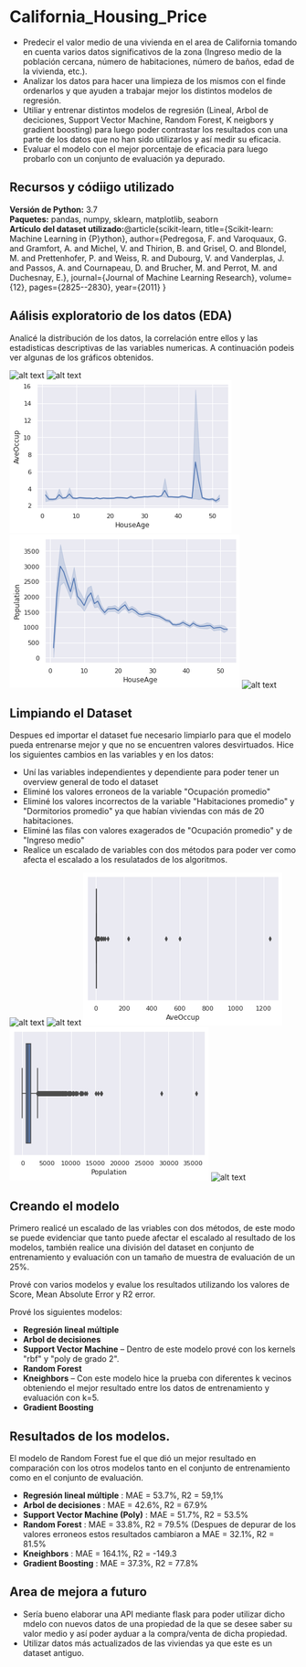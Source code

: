 # California_Housing_Price
*	Predecir el valor medio de una vivienda en el area de California tomando en cuenta varios datos significativos de la zona (Ingreso medio de la población cercana, número de habitaciones, número de baños, edad de la vivienda, etc.).
* Analizar los datos para hacer una limpieza de los mismos con el finde ordenarlos y que ayuden a trabajar mejor los distintos modelos de regresión.
* Utiliar y entrenar distintos modelos de regresión (Lineal, Arbol de deciciones, Support Vector Machine, Random Forest, K neigbors y gradient boosting) para luego poder contrastar los resultados con una parte de los datos que no han sido utilizarlos y así medir su eficacia.
* Evaluar el modelo con el mejor porcentaje de eficacia para luego probarlo con un conjunto de evaluación ya depurado.

## Recursos y códiigo utilizado 
**Versión de Python:** 3.7  
**Paquetes:** pandas, numpy, sklearn, matplotlib, seaborn   
**Artículo del dataset utilizado:**@article{scikit-learn,
 title={Scikit-learn: Machine Learning in {P}ython},
 author={Pedregosa, F. and Varoquaux, G. and Gramfort, A. and Michel, V.
         and Thirion, B. and Grisel, O. and Blondel, M. and Prettenhofer, P.
         and Weiss, R. and Dubourg, V. and Vanderplas, J. and Passos, A. and
         Cournapeau, D. and Brucher, M. and Perrot, M. and Duchesnay, E.},
 journal={Journal of Machine Learning Research},
 volume={12},
 pages={2825--2830},
 year={2011}
}

## Aálisis exploratorio de los datos (EDA)
Analicé la distribución de los datos, la correlación entre ellos y las estadisticas descriptivas de las variables numericas. A continuación podeis ver algunas de los gráficos obtenidos. 

![alt text](https://github.com/estebanmgr/California_Housing_Price/blob/main/Im%C3%A1genes/Histograma%20de%20las%20variables.png "Histograma de variebles")
![alt text](https://github.com/estebanmgr/California_Housing_Price/blob/main/Im%C3%A1genes/Heatmap%20de%20variables.png "Heatmap de las variables")
![alt text](https://github.com/estebanmgr/California_Housing_Price/blob/main/Im%C3%A1genes/Ocupaci%C3%B3n%20promedio%20vs%20Antoguedad.png "Ocupación vs Antiguedad de la vivienda")
![alt text](https://github.com/estebanmgr/California_Housing_Price/blob/main/Im%C3%A1genes/Poblaci%C3%B3n%20vs%20Antiguedad.png "Población vs Antiguedad de la vivienda")
![alt text](https://github.com/estebanmgr/California_Housing_Price/blob/main/Im%C3%A1genes/Habitaciones%20promedio%20vs%20Antiguedad.png "Habitaciones promedio vs Antiguedad de la vivienda")

## Limpiando el Dataset
Despues ed importar el dataset fue necesario limpiarlo para que el modelo pueda entrenarse mejor y que no se encuentren valores desvirtuados. Hice los siguientes cambios en las variables y en los datos:

*	Uní las variables independientes y dependiente para poder tener un overview general de todo el dataset 
*	Eliminé los valores erroneos de la variable "Ocupación promedio"
*	Eliminé los valores incorrectos de la variable "Habitaciones promedio" y "Dormitorios promedio" ya que habían viviendas con más de 20 habitaciones.
*	Eliminé las filas con valores exagerados de "Ocupación promedio" y de "Ingreso medio" 
*	Realice un escalado de variables con dos métodos para poder ver como afecta el escalado a los resulatados de los algoritmos. 

![alt text](https://github.com/estebanmgr/California_Housing_Price/blob/main/Im%C3%A1genes/Boxplot%20de%20Dormitorios%20promedios.png "Dormitorios promedios")
![alt text](https://github.com/estebanmgr/California_Housing_Price/blob/main/Im%C3%A1genes/Boxplot%20de%20habitaciones%20promedio.png "Habitaciones promedio")
![alt text](https://github.com/estebanmgr/California_Housing_Price/blob/main/Im%C3%A1genes/Boxplot%20de%20Ocupaci%C3%B3n%20promedio.png "Ocupación promedio")
![alt text](https://github.com/estebanmgr/California_Housing_Price/blob/main/Im%C3%A1genes/Boxplot%20de%20Poblaci%C3%B3n.png "Población")
![alt text](https://github.com/estebanmgr/California_Housing_Price/blob/main/Im%C3%A1genes/Escalado%20de%20las%20variables.png "Escalado de variables")

## Creando el modelo 

Primero realicé un escalado de las vriables con dos métodos, de este modo se puede evidenciar que tanto puede afectar el escalado al resultado de los modelos, también realice una división del dataset en conjunto de entrenamiento y evaluación con un tamaño de muestra de evaluación de un 25%.   

Prové con varios modelos y evalue los resultados utilizando los valores de Score, Mean Absolute Error y R2 error.   

Prové los siguientes modelos:
*	**Regresión lineal múltiple** 
*	**Arbol de decisiones** 
*	**Support Vector Machine** – Dentro de este modelo prové con los kernels "rbf" y "poly de grado 2". 
*	**Random Forest** 
*	**Kneighbors** – Con este modelo hice la prueba con diferentes k vecinos obteniendo el mejor resultado entre los datos de entrenamiento y evaluación con k=5.
*	**Gradient Boosting**  

## Resultados de los modelos.
El modelo de Random Forest fue el que dió un mejor resultado en comparación con los otros modelos tanto en el conjunto de entrenamiento como en el conjunto de evaluación.
* **Regresión lineal múltiple** : MAE = 53.7%, R2 = 59,1%
*	**Arbol de decisiones** : MAE = 42.6%, R2 = 67.9%
*	**Support Vector Machine (Poly)** : MAE = 51.7%, R2 = 53.5% 
*	**Random Forest** : MAE = 33.8%, R2 = 79.5% (Despues de depurar de los valores erroneos estos resultados cambiaron a MAE = 32.1%, R2 = 81.5%
*	**Kneighbors** : MAE = 164.1%, R2 = -149.3
*	**Gradient Boosting** : MAE = 37.3%, R2 = 77.8%

## Area de mejora a futuro
* Sería bueno elaborar una API mediante flask para poder utilizar dicho mdelo con nuevos datos de una propiedad de la que se desee saber su valor medio y así poder ayduar a la compra/venta de dicha propiedad.
* Utilizar datos más actualizados de las viviendas ya que este es un dataset antiguo.
